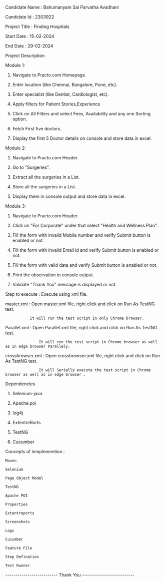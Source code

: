
Candidate Name : Bahumanyam Sai Parvatha Avadhani
 
Candidate Id : 2303922
 
Project Title : Finding Hospitals
 
Start Date : 15-02-2024
 
End Date   : 29-02-2024

Project Description
 
Module 1:
 
1. Navigate to Practo.com Homepage.

2. Enter location  (like Chennai, Bangalore, Pune, etc).

3. Enter specialist (like Dentist, Cardiologist, etc).

4. Apply filters for Patient Stories,Experience

5. Click on All Filters and select Fees, Availability and any one Sorting option.

5. Fetch First five doctors.

6. Display the first 5 Doctor details on console and store data in excel.
 
Module 2:
 
1. Navigate to Practo.com Header.

2. Go to "Surgeries".

3. Extract all the surgeries in a List.

4. Store all the surgeries in a List.

5. Display them in console output and store data in excel.
 
Module 3:
 
1. Navigate to Practo.com Header.

2. Click on "For Corporate" under that select "Health and Wellness Plan" .

3. Fill the form with invalid Mobile number and verify Submit button is enabled or not.

4. Fill the form with invalid Email id and verify Submit button is enabled or not.

5. Fill the form with valid data and verify Submit button is enabled or not.

6. Print the observation in console output.

7. Validate "Thank You" message is displayed or not.
 
Step to execute : Execute using xml file.
 
master.xml        : Open master.xml file, right click and click on Run As TestNG test.

	           It will run the test script in only Chrome browser.
 
Parallel.xml      : Open Parallel.xml file, right click and click on Run As TestNG test.

                   It will run the test script in Chrome browser as well as in edge browser Parallely.
 
crossbrowser.xml  : Open crossbrowser.xml file, right click and click on Run As TestNG test.

                   It will Serially execute the test script in Chrome browser as well as in edge browser .
 
 
Dependencies
 
1. Selenium-java

2. Apache.poi

3. log4j

4. ExtentreRorts

5. TestNG

6. Cucumber
 
 
Concepts of imeplemention :
 
	Maven

	Selenium 

	Page Object Model

	TestNG

	Apache POI 

	Properties

	Extentreports

	Screenshots

	Logs 

	Cucumber

	Feature File

	Step Defination

	Test Runner
 
 
 
-------------------------- Thank You --------------------------